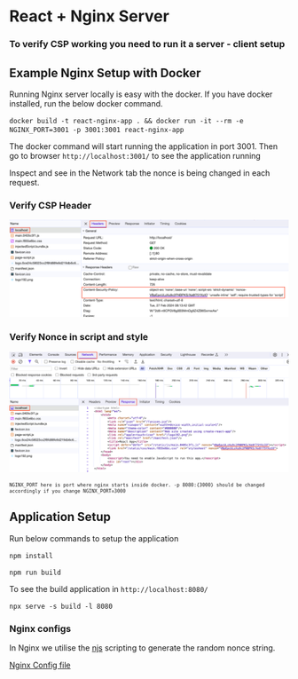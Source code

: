 # React + Nginx Server

### To verify CSP working you need to run it a server - client setup

## Example Nginx Setup with Docker

Running Nginx server locally is easy with the docker. If you have docker installed, run the below docker command.

```shell
docker build -t react-nginx-app . && docker run -it --rm -e NGINX_PORT=3001 -p 3001:3001 react-nginx-app
```

The docker command will start running the application in port 3001. Then go to browser `http://localhost:3001/` to see the application running

Inspect and see in the Network tab the nonce is being changed in each request.

### Verify CSP Header

![](../images/image-1.png)

### Verify Nonce in script and style

![](../images/image-2.png)

<span style="font-size:10px;">

```
NGINX_PORT here is port where nginx starts inside docker. -p 8080:{3000} should be changed accordingly if you change NGINX_PORT=3000
```

</span>

## Application Setup

Run below commands to setup the application

```shell
npm install
```

```shell
npm run build
```

To see the build application in `http://localhost:8080/`

```
npx serve -s build -l 8080
```

### Nginx configs

In Nginx we utilise the [njs](https://github.com/velusgautam/react-app-with-csp-nonce/blob/main/nginx-server/nginx/njs/main.mjs) scripting to generate the random nonce string.

[Nginx Config file](https://github.com/velusgautam/react-app-with-csp-nonce/blob/main/nginx-server/nginx/nginx.conf)
